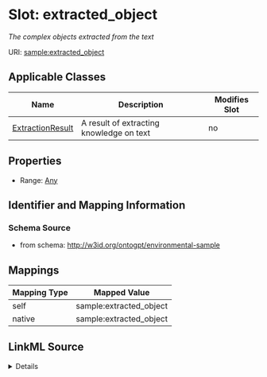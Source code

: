 

# Slot: extracted_object


_The complex objects extracted from the text_



URI: [sample:extracted_object](http://w3id.org/ontogpt/environmental-sample/extracted_object)



<!-- no inheritance hierarchy -->





## Applicable Classes

| Name | Description | Modifies Slot |
| --- | --- | --- |
| [ExtractionResult](ExtractionResult.md) | A result of extracting knowledge on text |  no  |







## Properties

* Range: [Any](Any.md)





## Identifier and Mapping Information







### Schema Source


* from schema: http://w3id.org/ontogpt/environmental-sample




## Mappings

| Mapping Type | Mapped Value |
| ---  | ---  |
| self | sample:extracted_object |
| native | sample:extracted_object |




## LinkML Source

<details>
```yaml
name: extracted_object
description: The complex objects extracted from the text
from_schema: http://w3id.org/ontogpt/environmental-sample
rank: 1000
alias: extracted_object
owner: ExtractionResult
domain_of:
- ExtractionResult
range: Any
inlined: true

```
</details>